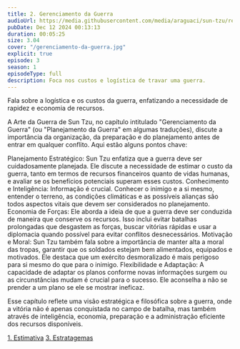 ```yaml
---
title: 2. Gerenciamento da Guerra
audioUrl: https://media.githubusercontent.com/media/araguaci/sun-tzu/refs/heads/main/public/audio/03-cap-02-gerenciamento-da-guerra.mp3
pubDate: Dec 12 2024 00:13:13
duration: 00:05:25
size: 3.04
cover: "/gerenciamento-da-guerra.jpg"
explicit: true
episode: 3
season: 1
episodeType: full
description: Foca nos custos e logística de travar uma guerra.
---
```


Fala sobre a logística e os custos da guerra, enfatizando a necessidade de rapidez e economia de recursos.

A Arte da Guerra de Sun Tzu, no capítulo intitulado "Gerenciamento da Guerra" (ou "Planejamento da Guerra" em algumas traduções), discute a importância da organização, da preparação e do planejamento antes de entrar em qualquer conflito. Aqui estão alguns pontos chave:

Planejamento Estratégico: Sun Tzu enfatiza que a guerra deve ser cuidadosamente planejada. Ele discute a necessidade de estimar o custo da guerra, tanto em termos de recursos financeiros quanto de vidas humanas, e avaliar se os benefícios potenciais superam esses custos.
Conhecimento e Inteligência: Informação é crucial. Conhecer o inimigo e a si mesmo, entender o terreno, as condições climáticas e as possíveis alianças são todos aspectos vitais que devem ser considerados no planejamento.
Economia de Forças: Ele aborda a ideia de que a guerra deve ser conduzida de maneira que conserve os recursos. Isso inclui evitar batalhas prolongadas que desgastem as forças, buscar vitórias rápidas e usar a diplomacia quando possível para evitar conflitos desnecessários.
Motivação e Moral: Sun Tzu também fala sobre a importância de manter alta a moral das tropas, garantir que os soldados estejam bem alimentados, equipados e motivados. Ele destaca que um exército desmoralizado é mais perigoso para si mesmo do que para o inimigo.
Flexibilidade e Adaptação: A capacidade de adaptar os planos conforme novas informações surgem ou as circunstâncias mudam é crucial para o sucesso. Ele aconselha a não se prender a um plano se ele se mostrar ineficaz.

Esse capítulo reflete uma visão estratégica e filosófica sobre a guerra, onde a vitória não é apenas conquistada no campo de batalha, mas também através de inteligência, economia, preparação e a administração eficiente dos recursos disponíveis.

<div class="text-center mt-16">
  <a class="btn btn-accent mt-9" href="/episode/post02">1. Estimativa</a>
  <a class="btn btn-accent mt-9" href="/episode/post04">3. Estratagemas</a>
</div>